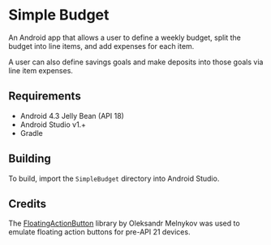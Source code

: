 Simple Budget
=====

An Android app that allows a user to define a weekly budget, split the budget into line items, and add expenses for each item.

A user can also define savings goals and make deposits into those goals via line item expenses.

Requirements
-----
- Android 4.3 Jelly Bean (API 18)
- Android Studio v1.+
- Gradle

Building
-----
To build, import the `SimpleBudget` directory into Android Studio.

Credits
----- 
The <a href="https://github.com/makovkastar/FloatingActionButton">FloatingActionButton</a> library by Oleksandr Melnykov was used to emulate floating action buttons for pre-API 21 devices.